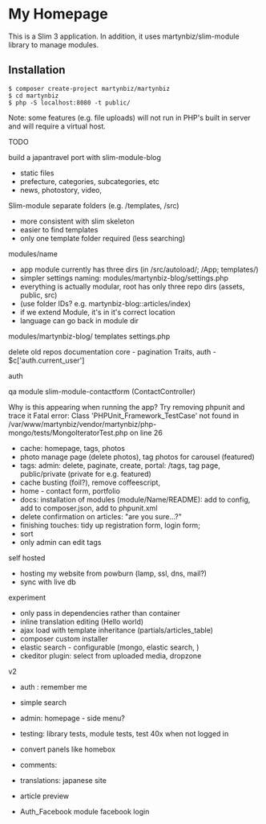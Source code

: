 # My Homepage #

This is a Slim 3 application. In addition, it uses martynbiz/slim-module library
to manage modules.

## Installation ##

```
$ composer create-project martynbiz/martynbiz
$ cd martynbiz
$ php -S localhost:8080 -t public/
```

Note: some features (e.g. file uploads) will not run in PHP's built in server
and will require a virtual host.




TODO

build a japantravel port with slim-module-blog
* static files
* prefecture, categories, subcategories, etc
* news, photostory, video,


Slim-module
separate folders (e.g. /templates, /src)
* more consistent with slim skeleton
* easier to find templates
* only one template folder required (less searching)

modules/name
* app module currently has three dirs (in /src/autoload/; /App; templates/)
* simpler settings naming: modules/martynbiz-blog/settings.php
* everything is actually modular, root has only three repo dirs (assets, public, src)
* (use folder IDs? e.g. martynbiz-blog::articles/index)
* if we extend Module, it's in it's correct location
* language can go back in module dir

modules/martynbiz-blog/
  templates
  settings.php




delete old repos
documentation
  core - pagination Traits,
  auth - $c['auth.current_user']



auth




qa module
slim-module-contactform (ContactController)


Why is this appearing when running the app? Try removing phpunit and trace it
Fatal error: Class 'PHPUnit_Framework_TestCase' not found in /var/www/martynbiz/vendor/martynbiz/php-mongo/tests/MongoIteratorTest.php on line 26




* cache: homepage, tags, photos
* photo manage page (delete photos), tag photos for carousel (featured)
* tags: admin: delete, paginate, create, portal: /tags, tag page, public/private (private for e.g. featured)
* cache busting (foil?), remove coffeescript,
* home - contact form, portfolio
* docs: installation of modules (module/Name/README): add to config, add to composer.json, add to phpunit.xml
* delete confirmation on articles: "are you sure...?"
* finishing touches: tidy up registration form, login form;
* sort
* only admin can edit tags

self hosted
* hosting my website from powburn (lamp, ssl, dns, mail?)
* sync with live db

experiment
* only pass in dependencies rather than container
* inline translation editing (<span data-translation="hello_world">Hello world</span>)
* ajax load with template inheritance (partials/articles_table)
* composer custom installer
* elastic search - configurable (mongo, elastic search, )
* ckeditor plugin: select from uploaded media, dropzone

v2
* auth : remember me
* simple search
* admin: homepage - side menu?
* testing: library tests, module tests, test 40x when not logged in

* convert panels like homebox
* comments:
* translations: japanese site
* article preview
* Auth_Facebook module facebook login

